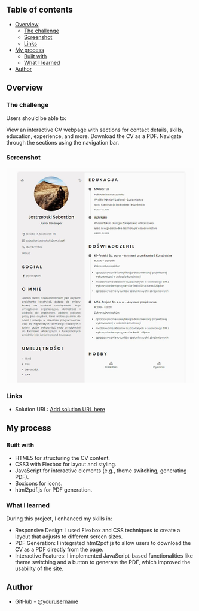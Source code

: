 ## Table of contents

- [Overview](#overview)
  - [The challenge](#the-challenge)
  - [Screenshot](#screenshot)
  - [Links](#links)
- [My process](#my-process)
  - [Built with](#built-with)
  - [What I learned](#what-i-learned)
- [Author](#author)

## Overview

### The challenge

Users should be able to:

View an interactive CV webpage with sections for contact details, skills, education, experience, and more.
Download the CV as a PDF.
Navigate through the sections using the navigation bar.

### Screenshot

![Screenshot solution](./img/screenshot.JPG)

### Links

- Solution URL: [Add solution URL here](https://sebastianjast.github.io/Responsive-CV/)

## My process

### Built with

- HTML5 for structuring the CV content.
- CSS3 with Flexbox for layout and styling.
- JavaScript for interactive elements (e.g., theme switching, generating PDF).
- Boxicons for icons.
- html2pdf.js for PDF generation.

### What I learned

During this project, I enhanced my skills in:

- Responsive Design: I used Flexbox and CSS techniques to create a layout that adjusts to different screen sizes.
- PDF Generation: I integrated html2pdf.js to allow users to download the CV as a PDF directly from the page.
- Interactive Features: I implemented JavaScript-based functionalities like theme switching and a button to generate the PDF, which improved the usability of the site.

## Author

- GitHub - [@yourusername](https://github.com/SebastianJast)
